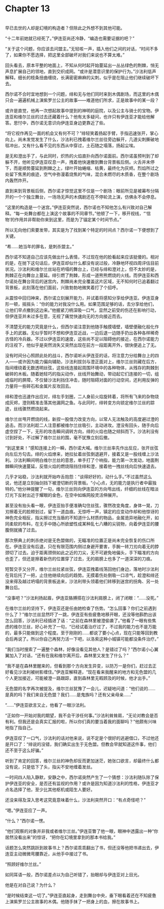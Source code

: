 # Chapter 13

<br>
早已去世的人却是幻境的构造者？但除此之外想不到其他可能。

“十二年前她就已经死了。”伊连亚尚还冷静，“编造也需要证据的吧？”

“关于这个问题，你应该去问盟主。”无轻咳一声，插入他们之间的对话，“时间不多了，如果你不愿选择，把这里全部破坏对我们来说也不算太难。”

回头看去，原本平整的地面上，不知从何时起开始蔓延出一丛丛绿色的荆棘，悄无声息扩展自己的领地，直到交织成网。“或许是潜意识里的保护行为。”沙法利低声解释。细长的枝条扭曲缠绕，长满密密麻麻的尖刺，似乎是在阻止他们继续破坏下去。

西尔诺不合时宜地想到一个问题，绯和无与他们同时来到木偶剧场，而这里的木偶只会一遍遍机械上演紫罗兰公主的故事——难道他们所求，正是故事中的某一段？

或许是直觉，他再一次想起故事中提到的神明的庭院，以及公主与骑士的宝物。伊连亚和维尔兰丝的过去还藏着什么？他有太多疑问，也许只有伊连亚才能给他解答。思忖中，西尔诺无意识向伊连亚身边更靠近了些。

“将它视作再见一面的机会又有何不可？”绯轻笑着扬起手臂，手指迅速张开，掌心向上。尚未发觉发生了什么，沙法利已拽着维尔兰丝往旁边躲开，几道尖刺撕破地毯冲出，又有什么看不见的东西从中穿过，土石随之塌落，扬起尘埃。

是无和澄出手了，与此同时，炽热的火焰直扑向西尔诺面前。西尔诺虽预判到了却躲不开，他听见伊连亚叹息一声，拽着他快速撤到舞台背景板后侧。火舌并未停下，而是顺势蔓延到荆棘之上，绿叶开始蜷缩、枯黄，最终化为灰烬。烈焰所过之处留下焦黑的痕迹，空气中弥漫着烧焦的气味，混合未燃尽的木质香，在整个剧场内轰然炸开。

直到来到背景板后侧，西尔诺才惊觉这里不仅是一个剧场：眼前所见是被幕布分隔开的一个个独立舞台，一场场无声的木偶剧还在不停轮流上演，仿佛永不会停息。

“这里的构造是一个迷宫。”伊连亚突然说，西尔诺也不知他怎么有兴致对自己解释。“每一处舞台都在上演这个故事的不同章节。”他顿了一下，移开视线，“‘信物’的作用并非帮助你来到这里，而是为了锚定某个时间节点。”

所以无向他们索要发带，其实是为了找到某个特定的时间点？西尔诺一下便想到了关键。

“希……她当年的罪名，是刺杀盟主。”

西尔诺不知道自己应该先做出什么表情，不过现在他的脸看起来应该挺傻的。相对的是，在抛下这句话后，伊连亚却似什么都没有说过般，冷静地环视四周评估目前状况。沙法利和维尔兰丝站在坍塌的舞台上，已经与绯和澄对上，但不太妙的是，荆棘正在向舞台上蔓延。绯引燃了荆棘，形成一道熊熊燃烧的火线。而伊连亚和西尔诺处在舞台背后的迷宫内，荆棘尚未完全覆盖这片区域，无不知何时已追着翻过背景板，此刻落在他们面前，兴致勃勃地微笑着打了个招呼。

从震惊中回归神来，西尔诺立刻展开能力，并试着将感知分享给伊连亚。伊连亚身形一顿，摇摇头：“你的能力对我没什么用。如果范围足够的话，去分享给他们，让他们早点撤到这边来。”他握紧刀柄深吸一口气，显然之前受的伤还在影响行动，但伊连亚并未过多在意，无视了痛觉快速向无的方向接近而去。

不清楚无的能力究竟是什么，但西尔诺注意到他随手触摸墙壁，墙壁便融化般化作手上的武器。无似乎暂时不想和伊连亚近战，一边后退一边随手扔出各种各样稀奇古怪的冷兵器。不过以伊连亚的速度，这些尚不足以阻碍他的接近，在西尔诺能力的注视下，他似乎是突然消失又突然出现在前方一段距离开外，很快便追上了无。

没有时间分心照顾此处的战斗，西尔诺听从伊连亚的话，将注意力分给舞台上的四人——或许因为能力偏向辅助，沙法利拔剑与澄正面对上，维尔兰丝则藏在后方，指间缠绕着无数透明丝弦，这些线连接起周围环境中的各种物体，从残存的荆棘到破碎的木板。随着她轻巧的指尖动作，丝线开始舞动，带动起它们连接的一切，组成临时的屏障，不仅替沙法利挡住冲击，随时阻碍对面的行动空间，还利用反弹的力量将一些碎石和金属片反攻回去。

绯和澄也迅速作出应对，绯左手划圈，二人身前火焰旋转着，将所有飞来的杂物烧成灰烬，澄则精准击落其他漏网之鱼。与此同时，绯转变方向锁定维尔兰丝的踪迹，丝线骤然燃烧起来。

维尔兰丝甩开燃烧的线，新捏一股借力改变方向，以常人无法触及的高度避过澄的追击。而沙法利趁二人注意都被维尔兰丝吸引，主动进攻。澄没有回头，随手向后虚空捏了一下，无形的攻击瞬间调转方向，绯的火焰也随之倾斜而下。沙法利没有讨到好处，不过解了维尔兰丝的围，毫不犹豫立刻后撤。

“到这里来！”感知连接上的一瞬，西尔诺大喊。维尔兰丝率先作出反应，张开丝弦向左后方勾去。绯的火焰燎来，她拉扯着丝弦倒退避开，接着又是一股线缠上沙法利。沙法利瞬间明白维尔兰丝的意思，单手打了个响指，能力第一次发动，地面荆棘瞬间快速蔓延，反借火焰的燃烧阻挡住绯和澄，接着他一拽丝线向后快速退去。

几乎才站稳，沙法利就开始咋舌抱怨：“谈得好好的，动什么手。”不过虽然这么说，他还是立刻抽剑挡下被澄切断的背景板。“小心点，无的能力是执行者中最独特的。”他分神提醒了一句，维尔兰丝则向伊连亚的方向甩出线，纤细的丝线在暗淡灯光下反射出近于耀眼的金色，在空中如蛛网般灵活伸展开。

甚至没有抬头看一眼，伊连亚抬手便准确勾住丝弦，骤然改变角度，身体一晃，刀刃擦着无的脸颊划过，留下一道血痕。无惊呼一声，镇定的应变动作却和他惊讶的神色完全相反，指尖擦过充当盾的不知道什么材质的物品，金属诡异地融化开，如同柔软的布料，在无手中随心所欲塑性成某种乱七八糟的尖锐物，向着伊连亚的腰腹侧就捅了过去。

那次祭典上的刺杀绝对是无色盟做的，无瞄准的位置正是尚未完全恢复的伤口所在。伊连亚没有后退，只在有限范围内侧过身避开要害，手腕一转刀刃向着无的脖颈切了过去。迫于距离颈侧如此之近的刀尖，无不可避免地偏头，手下瞄准的方向也歪了，但还是擦着新伤的位置穿了过去，无的肩膀上也多了一道深深的刀痕。

短暂交手又分开，维尔兰丝拉紧丝弦，伊连亚拽着线荡回他们身边，落地时沙法利在背后托了一把，止住他继续向后的趋势。无摸着伤处倒吸一口凉气，趁澄和绯还没来得及越过坍塌的背景板追来，沙法利带头领着他们转移到迷宫的拐角、另一处舞台后。

“没事吧？”沙法利扬起眉，伊连亚胳膊搭在沙法利肩膀上，闭了闭眼：“……没死。”

在维尔兰丝的坚持下，伊连亚还是任由她检查了伤势。“怎么回事？你们之前遇到什么了？”维尔兰丝显然吓了一跳，伊连亚有些疲惫地移开眼，还没等他斟酌出该怎么回答，沙法利已经插进了话：“之前在森林里被澄偷袭了。”他看了一眼有些焦虑的维尔兰丝，好心补充了一句，“已经试着治疗过了，不过我的能力也不是万能的，最多只能做到这个程度。至于刚刚的……都说了要小心点，现在只能等回到教会后再说了。所以你自己再努力活一下吧，以洛索这种小城镇可能都没条件治疗。”

“我们当时搜索了一遍整个森林，好像没看见其他人？是错过了吗？”西尔诺小心翼翼加入了对话，“还有在我和维尔离开后，森林里又发生了什么？”

“我不是在森林里醒来的，但看到那个方向发生异变，以防万一是你们，赶过去正好看见沙法利被树影缠住。”伊连亚解释道，“现在看来我醒来的地方和无色盟的几个人更加接近，可能被澄一路跟踪，直到森林里无暇顾及的时候，他才出手。”

无色盟的名字再次被提及，维尔兰丝犹豫了一会儿，迟疑地问道：“他们说的……是真的吗？我们来自无色盟？我们……是鬼族吗？还有父亲母亲……”

“……”伊连亚欲言又止，他看了一眼沙法利。

“正如你一开始对我的期望，我不会干涉任何事。”沙法利耸耸肩，“无论对教会是否有利。但我还是会真实汇报的啦，所以你们真的要当着我的面聊吗？”他颇有兴味地指了指自己。

伊连亚叹了一口气，沙法利的话对他来说，说不定是个很好的逃避借口，不过他还是开口了：“绯说的没错，我们确实出生于无色盟。但教会早就知道这件事，他们还不至于这么好骗。”

听到了肯定的回答，维尔兰丝的神色却反而更加迷茫，她张口欲言，却最终什么都没有说，只是低下了头，指尖不安地缠着发丝。

一时间四人陷入静默，安静之中，西尔诺突然产生了一个猜想：沙法利随队除了保护伊连亚的安全，是否还有监视的作用？或许是因为知道沙法利的性格，伊连亚才点名选择了他，至少比其他枢机或陌生人要好。

还没来得及深入思考这究竟意味着什么，沙法利突然开口：“有点奇怪吧？”

“嗯。”伊连亚应了一声。

“什么？”西尔诺一愣。

“他们观察的对象并非我或者维尔兰丝。”伊连亚瞥了他一眼，眼神中透露出一种“你居然没看出来”的惊讶，“把你在幻境里拿到的那本书给我。”

话题怎么突然跳跃到故事书上？西尔诺乖乖翻出了书，但还没等他把书递出去，伊连亚主动微微弯腰靠近，从他手中接过了书。

“照顾好维尔兰丝。”

如同耳语一般，西尔诺差点以为自己听错了，抬眼却与伊连亚对上目光。

他是在对自己说？为什么？

“是时候结束这一切了。”伊连亚直起身，走到舞台中央，垂下眼看着还在不知疲惫上演紫罗兰公主故事的木偶。他随手抹了一把身上的血，擦在故事书上。
